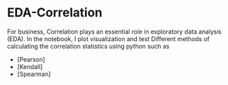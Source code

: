 # EDA-Correlation
For business, Correlation plays an essential role in exploratory data analysis (EDA).
In the notebook, I plot visualization  and test Different methods of calculating the correlation statistics using python such as 
- [Pearson] 
- [Kendall]  
- [Spearman] 
